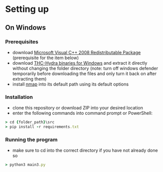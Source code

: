 # Setting up

## On Windows
### Prerequisites
- download [Microsoft Visual C++ 2008 Redistributable Package](https://www.microsoft.com/en-us/download/details.aspx?id=26368) (prerequisite for the item below)
- download [THC-Hydra binaries for Windows](https://github.com/maaaaz/thc-hydra-windows/archive/master.zip) and extract it directly without changing the folder directory
(note: turn off windows defender temporarily before downloading the files and only turn it back on after extracting them)
- install [nmap](https://nmap.org/dist/nmap-7.94-setup.exe) into its default path using its default options
### Installation
- clone this repository or download ZIP into your desired location
- enter the following commands into command prompt or PowerShell:
```rb
> cd {folder_path}\src
> pip install -r requirements.txt
```
### Running the program
- make sure to cd into the correct directory if you have not already done so
```rb
> python3 main3.py
```
